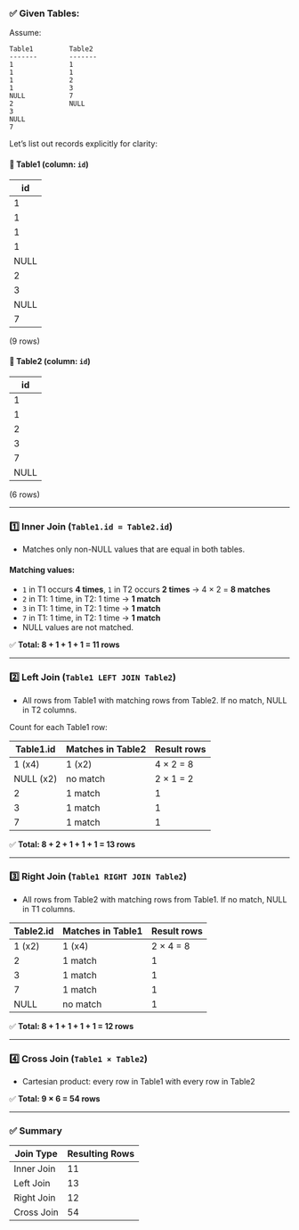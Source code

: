 ### ✅ **Given Tables:**

Assume:

```
Table1         Table2
-------        -------
1              1
1              1
1              2
1              3
NULL           7
2              NULL
3
NULL
7
```

Let’s list out records explicitly for clarity:

#### 📌 Table1 (column: `id`)

| id   |
| ---- |
| 1    |
| 1    |
| 1    |
| 1    |
| NULL |
| 2    |
| 3    |
| NULL |
| 7    |

(9 rows)

#### 📌 Table2 (column: `id`)

| id   |
| ---- |
| 1    |
| 1    |
| 2    |
| 3    |
| 7    |
| NULL |

(6 rows)

---

### 1️⃣ **Inner Join (`Table1.id = Table2.id`)**

* Matches only non-NULL values that are equal in both tables.

#### Matching values:

* `1` in T1 occurs **4 times**, `1` in T2 occurs **2 times** → 4 × 2 = **8 matches**
* `2` in T1: 1 time, in T2: 1 time → **1 match**
* `3` in T1: 1 time, in T2: 1 time → **1 match**
* `7` in T1: 1 time, in T2: 1 time → **1 match**
* NULL values are not matched.

✅ **Total: 8 + 1 + 1 + 1 = 11 rows**

---

### 2️⃣ **Left Join (`Table1 LEFT JOIN Table2`)**

* All rows from Table1 with matching rows from Table2. If no match, NULL in T2 columns.

Count for each Table1 row:

| Table1.id | Matches in Table2 | Result rows |
| --------- | ----------------- | ----------- |
| 1 (x4)    | 1 (x2)            | 4 × 2 = 8   |
| NULL (x2) | no match          | 2 × 1 = 2   |
| 2         | 1 match           | 1           |
| 3         | 1 match           | 1           |
| 7         | 1 match           | 1           |

✅ **Total: 8 + 2 + 1 + 1 + 1 = 13 rows**

---

### 3️⃣ **Right Join (`Table1 RIGHT JOIN Table2`)**

* All rows from Table2 with matching rows from Table1. If no match, NULL in T1 columns.

| Table2.id | Matches in Table1 | Result rows |
| --------- | ----------------- | ----------- |
| 1 (x2)    | 1 (x4)            | 2 × 4 = 8   |
| 2         | 1 match           | 1           |
| 3         | 1 match           | 1           |
| 7         | 1 match           | 1           |
| NULL      | no match          | 1           |

✅ **Total: 8 + 1 + 1 + 1 + 1 = 12 rows**

---

### 4️⃣ **Cross Join (`Table1 × Table2`)**

* Cartesian product: every row in Table1 with every row in Table2

✅ **Total: 9 × 6 = 54 rows**

---

### ✅ **Summary**

| Join Type  | Resulting Rows |
| ---------- | -------------- |
| Inner Join | 11             |
| Left Join  | 13             |
| Right Join | 12             |
| Cross Join | 54             |
